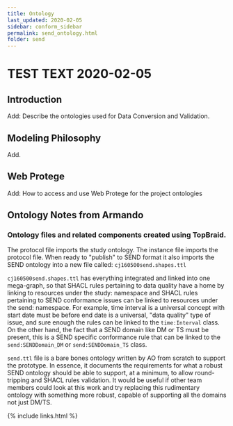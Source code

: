 ```yaml
---
title: Ontology
last_updated: 2020-02-05
sidebar: conform_sidebar
permalink: send_ontology.html
folder: send
---
```


# TEST TEXT 2020-02-05

## Introduction

<font class='toBeAdded'>Add: Describe the ontologies used for Data Conversion and Validation.</font>

## Modeling Philosophy
<font class='toBeAdded'>Add.</font>

## Web Protege
<font class='toBeAdded'>Add: How to access and use Web Protege for the project ontologies</font>

## Ontology Notes from Armando

### Ontology files and related components created using TopBraid.

The protocol file imports the study ontology. The instance file imports the protocol file. When ready to "publish" to SEND format it also imports the SEND ontology into a new file called:  `cj160500send.shapes.ttl`

 `cj160500send.shapes.ttl` has everything integrated and linked into one mega-graph, so that SHACL rules pertaining to data quality have a home by linking to resources under the study: namespace and SHACL rules pertaining to SEND conformance issues can be linked to resources under the send: namespace. For example, time interval is a universal concept with start date must be before end date is a universal, "data quality" type of issue, and sure enough the rules can be linked to the `time:Interval` class. On the other hand, the fact that a SEND domain like DM or TS must be present, this is a SEND specific conformance rule that can be linked to the `send:SENDDomain_DM`  or `send:SENDDomain_TS` class.

`send.ttl` file is a bare bones ontology written by AO from scratch to support the prototype. In essence, it documents the requirements for what a robust SEND ontology should be able to support, at a minimum, to allow round-tripping and  SHACL rules validation.  It would be useful if other team members could look at this work and try replacing this rudimentary ontology with something more robust, capable of supporting all the domains not just DM/TS.

{% include links.html %}
